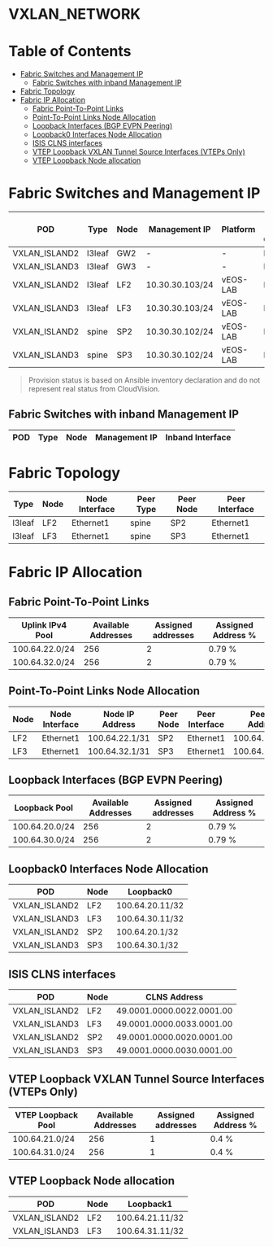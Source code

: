 # VXLAN_NETWORK

# Table of Contents

- [Fabric Switches and Management IP](#fabric-switches-and-management-ip)
  - [Fabric Switches with inband Management IP](#fabric-switches-with-inband-management-ip)
- [Fabric Topology](#fabric-topology)
- [Fabric IP Allocation](#fabric-ip-allocation)
  - [Fabric Point-To-Point Links](#fabric-point-to-point-links)
  - [Point-To-Point Links Node Allocation](#point-to-point-links-node-allocation)
  - [Loopback Interfaces (BGP EVPN Peering)](#loopback-interfaces-bgp-evpn-peering)
  - [Loopback0 Interfaces Node Allocation](#loopback0-interfaces-node-allocation)
  - [ISIS CLNS interfaces](#isis-clns-interfaces)
  - [VTEP Loopback VXLAN Tunnel Source Interfaces (VTEPs Only)](#vtep-loopback-vxlan-tunnel-source-interfaces-vteps-only)
  - [VTEP Loopback Node allocation](#vtep-loopback-node-allocation)

# Fabric Switches and Management IP

| POD | Type | Node | Management IP | Platform | Provisioned in CloudVision |
| --- | ---- | ---- | ------------- | -------- | -------------------------- |
| VXLAN_ISLAND2 | l3leaf | GW2 | - | - | Provisioned |
| VXLAN_ISLAND3 | l3leaf | GW3 | - | - | Provisioned |
| VXLAN_ISLAND2 | l3leaf | LF2 | 10.30.30.103/24 | vEOS-LAB | Provisioned |
| VXLAN_ISLAND3 | l3leaf | LF3 | 10.30.30.103/24 | vEOS-LAB | Provisioned |
| VXLAN_ISLAND2 | spine | SP2 | 10.30.30.102/24 | vEOS-LAB | Provisioned |
| VXLAN_ISLAND3 | spine | SP3 | 10.30.30.102/24 | vEOS-LAB | Provisioned |

> Provision status is based on Ansible inventory declaration and do not represent real status from CloudVision.

## Fabric Switches with inband Management IP
| POD | Type | Node | Management IP | Inband Interface |
| --- | ---- | ---- | ------------- | ---------------- |

# Fabric Topology

| Type | Node | Node Interface | Peer Type | Peer Node | Peer Interface |
| ---- | ---- | -------------- | --------- | ----------| -------------- |
| l3leaf | LF2 | Ethernet1 | spine | SP2 | Ethernet1 |
| l3leaf | LF3 | Ethernet1 | spine | SP3 | Ethernet1 |

# Fabric IP Allocation

## Fabric Point-To-Point Links

| Uplink IPv4 Pool | Available Addresses | Assigned addresses | Assigned Address % |
| ---------------- | ------------------- | ------------------ | ------------------ |
| 100.64.22.0/24 | 256 | 2 | 0.79 % |
| 100.64.32.0/24 | 256 | 2 | 0.79 % |

## Point-To-Point Links Node Allocation

| Node | Node Interface | Node IP Address | Peer Node | Peer Interface | Peer IP Address |
| ---- | -------------- | --------------- | --------- | -------------- | --------------- |
| LF2 | Ethernet1 | 100.64.22.1/31 | SP2 | Ethernet1 | 100.64.22.0/31 |
| LF3 | Ethernet1 | 100.64.32.1/31 | SP3 | Ethernet1 | 100.64.32.0/31 |

## Loopback Interfaces (BGP EVPN Peering)

| Loopback Pool | Available Addresses | Assigned addresses | Assigned Address % |
| ------------- | ------------------- | ------------------ | ------------------ |
| 100.64.20.0/24 | 256 | 2 | 0.79 % |
| 100.64.30.0/24 | 256 | 2 | 0.79 % |

## Loopback0 Interfaces Node Allocation

| POD | Node | Loopback0 |
| --- | ---- | --------- |
| VXLAN_ISLAND2 | LF2 | 100.64.20.11/32 |
| VXLAN_ISLAND3 | LF3 | 100.64.30.11/32 |
| VXLAN_ISLAND2 | SP2 | 100.64.20.1/32 |
| VXLAN_ISLAND3 | SP3 | 100.64.30.1/32 |

## ISIS CLNS interfaces

| POD | Node | CLNS Address |
| --- | ---- | ------------ |
| VXLAN_ISLAND2 | LF2 | 49.0001.0000.0022.0001.00 |
| VXLAN_ISLAND3 | LF3 | 49.0001.0000.0033.0001.00 |
| VXLAN_ISLAND2 | SP2 | 49.0001.0000.0020.0001.00 |
| VXLAN_ISLAND3 | SP3 | 49.0001.0000.0030.0001.00 |

## VTEP Loopback VXLAN Tunnel Source Interfaces (VTEPs Only)

| VTEP Loopback Pool | Available Addresses | Assigned addresses | Assigned Address % |
| --------------------- | ------------------- | ------------------ | ------------------ |
| 100.64.21.0/24 | 256 | 1 | 0.4 % |
| 100.64.31.0/24 | 256 | 1 | 0.4 % |

## VTEP Loopback Node allocation

| POD | Node | Loopback1 |
| --- | ---- | --------- |
| VXLAN_ISLAND2 | LF2 | 100.64.21.11/32 |
| VXLAN_ISLAND3 | LF3 | 100.64.31.11/32 |
